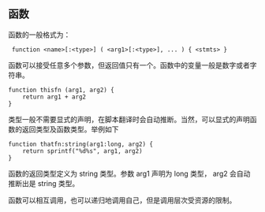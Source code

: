 ## 函数

函数的一般格式为：

```
 function <name>[:<type>] ( <arg1>[:<type>], ... ) { <stmts> }
```

函数可以接受任意多个参数，但返回值只有一个。函数中的变量一般是数字或者字符串。

```
function thisfn (arg1, arg2) {
    return arg1 + arg2
}
```

类型一般不需要显式的声明，在脚本翻译时会自动推断。当然，可以显式的声明函数的返回类型及函数类型。举例如下

```
function thatfn:string(arg1:long, arg2) {
    return sprintf("%d%s", arg1, arg2)
}
```

函数的返回类型定义为 string 类型。参数 arg1 声明为 long 类型， arg2 会自动推断出是 string 类型。

函数可以相互调用，也可以递归地调用自己，但是调用层次受资源的限制。
